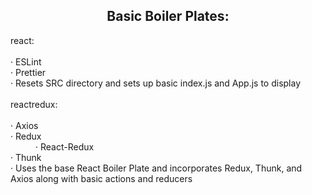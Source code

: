 <h2 align="center">Basic Boiler Plates:</h2>

<p align="left">
react:
  <br />
  <br />
  · ESLint
  <br />
  · Prettier
  <br />
  · Resets SRC directory and sets up basic index.js and App.js to display
<br />
<br />
reactredux:
  <br />
  <br />
  · Axios
  <br />
  · Redux
  <br />
  <span style="margin-left: 40px">
    · React-Redux
  </span>
  <br />
  · Thunk
  <br />
  · Uses the base React Boiler Plate and incorporates Redux, Thunk, and Axios along with basic actions and reducers
  <br />
</p>